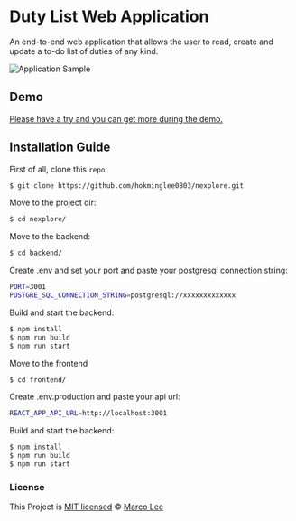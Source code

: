 # Duty List Web Application
An end-to-end web application that allows the user to read, create and update a to-do list of duties of any kind.

![Application Sample](https://i.imgur.com/sbq9j4T.png)

## Demo

[Please have a try and you can get more during the demo.](https://warm-cliffs-97714-3860849fb908.herokuapp.com/)

## Installation Guide

First of all, clone this `repo`:

```sh
$ git clone https://github.com/hokminglee0803/nexplore.git
```

Move to the project dir:

```sh
$ cd nexplore/
```

Move to the backend:

```sh
$ cd backend/
```

Create .env and set your port and paste your postgresql connection string:

```sh
PORT=3001
POSTGRE_SQL_CONNECTION_STRING=postgresql://xxxxxxxxxxxxx
```

Build and start the backend:

```sh
$ npm install
$ npm run build
$ npm run start
```

Move to the frontend

```sh
$ cd frontend/
```

Create .env.production and paste your api url:

```sh
REACT_APP_API_URL=http://localhost:3001
```

Build and start the backend:

```sh
$ npm install
$ npm run build
$ npm run start
```

### License

This Project is [MIT licensed](./LICENSE) © [Marco Lee](https://www.linkedin.com/in/hok-ming-marco-lee-131b70179/)